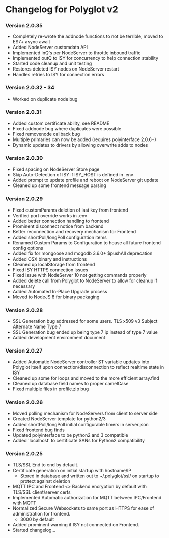 # __Changelog for Polyglot v2__

### Version 2.0.35

* Completely re-wrote the addnode functions to not be terrible, moved to ES7+ async await
* Added NodeServer customdata API
* Implemented inQ's per NodeServer to throttle inbound traffic
* Implemented outQ to ISY for concurrency to help connection stability
* Started code cleanup and unit testing
* Restores deleted ISY nodes on NodeServer restart
* Handles retries to ISY for connection errors

### Version 2.0.32 - 34

* Worked on duplicate node bug

### Version 2.0.31

* Added custom certificate ability, see README
* Fixed addnode bug where duplicates were possible
* Fixed removenode callback bug
* Multiple primaries can now be added (requires polyinterface 2.0.6+)
* Dynamic updates to drivers by allowing overwrite adds to nodes

### Version 2.0.30

* Fixed spacing on NodeServer Store page
* Skip Auto-Detection of ISY if ISY_HOST is defined in .env
* Added prompt to update profile and reboot on NodeServer git update
* Cleaned up some frontend message parsing

### Version 2.0.29

* Fixed customParams deletion of last key from frontend
* Verified port override works in .env
* Added better connection handling to frontend
* Prominent disconnect notice from backend
* Better reconnection and recovery mechanism for Frontend
* Added shortPoll/longPoll configuration items
* Renamed Custom Params to Configuration to house all future frontend config options
* Added fix for mongoose and mogodb 3.6.0+ $pushAll deprecation
* Added OSX binary and instructions
* Cleaned up localStorage from frontend
* Fixed ISY HTTPS connection issues
* Fixed issue with NodeServer 10 not getting commands properly
* Added delete call from Polyglot to NodeServer to allow for cleanup if necessary
* Added Automated In-Place Upgrade process
* Moved to NodeJS 8 for binary packaging


### Version 2.0.28

* SSL Generation bug addressed for some users. TLS x509 v3 Subject Alternate Name Type 7
* SSL Generation bug ended up being type 7 ip instead of type 7 value
* Added development environment document

### Version 2.0.27

* Added Automatic NodeServer controller ST variable updates into Polyglot itself upon connection/disconnection to reflect realtime state in ISY
* Cleaned up some for loops and moved to the more efficient array.find
* Cleaned up database field names to proper camelCase
* Fixed multiple files in profile.zip bug

### Version 2.0.26

* Moved polling mechanism for NodeServers from client to server side
* Created NodeServer template for python2/3
* Added shortPoll/longPoll initial configurable timers in server.json
* Fixed frontend bug finds
* Updated polyinterface to be python2 and 3 compatible
* Added 'localhost' to certificate SANs for Python2 compatibility

### Version 2.0.25

* TLS/SSL End to end by default.
* Certificate generation on initial startup with hostname/IP
  * Stored in database and written out to ~/.polyglot/ssl/ on startup to protect against deletion
* MQTT IPC and Frontend <> Backend encryption by default with TLS/SSL client/server certs
* Implemented Automatic authorization for MQTT between IPC/Frontend with MQTT
* Normalized Secure Websockets to same port as HTTPS for ease of administration for frontend.
  * 3000 by default
* Added prominent warning if ISY not connected on Frontend.
* Started changelog...
